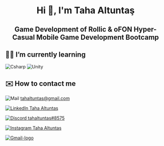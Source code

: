<h1 align="center">Hi 👋, I'm Taha Altuntaş 
<h2 align="center">Game Development of Rollic & oFON Hyper-Casual Mobile Game Development Bootcamp
  
## 👨‍💻 I’m currently learning

![Csharp](https://i.ibb.co/fQHDQRp/Background.png)
![Unity](https://i.ibb.co/qCnfWw9/Background-1.png)


## ✉️ How to contact me

![Mail](https://i.ibb.co/MGMm1Tp/Gmail-logo.png)
<a href="mailto: tahaltuntas@gmail.com"> tahaltuntas@gmail.com </a>

[![LinkedIn](https://i.ibb.co/3fHd1cc/linkedin-socialnetwork-17441.png) Taha Altuntaş](https://www.linkedin.com/in/tahaltuntas/)

[![Discord](https://i.ibb.co/LY0rmr5/dc.png) tahaltuntas#8575](https://discordapp.com/users/355817270012018688/)

[![Instagram](https://i.ibb.co/VBFN4DG/instagram-1.png) Taha Altuntaş](https://www.instagram.com/tahaltuntas/)

<a href="https://ibb.co/MGMm1Tp"><img src="https://i.ibb.co/MGMm1Tp/Gmail-logo.png" alt="Gmail-logo" border="0"></a>
